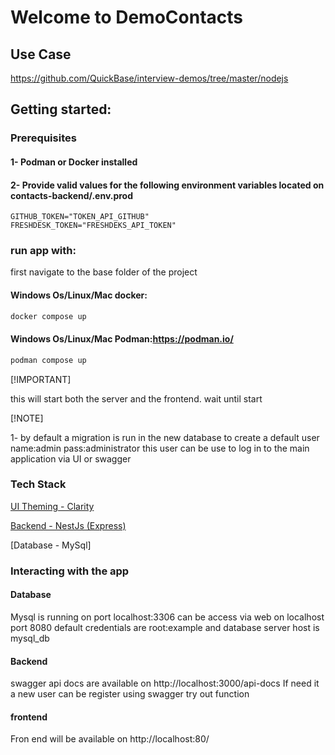 # 

# Welcome to DemoContacts
## Use Case
https://github.com/QuickBase/interview-demos/tree/master/nodejs

## Getting started:
### Prerequisites
#### 1- Podman or Docker installed
#### 2- Provide valid values for the following environment variables located on contacts-backend/.env.prod  
    GITHUB_TOKEN="TOKEN_API_GITHUB"
    FRESHDESK_TOKEN="FRESHDEKS_API_TOKEN"

### run app  with:
first navigate to the base folder of the project 
#### Windows Os/Linux/Mac docker:
```bash
docker compose up
```
#### Windows Os/Linux/Mac Podman:https://podman.io/
```bash
podman compose up
```

[!IMPORTANT]

this will start both the server and the frontend. wait until  start

[!NOTE]

1- by default a migration is run in the new database to create a default user name:admin pass:administrator this user can be use to log in to the main application via UI or swagger

### Tech Stack

[UI Theming - Clarity ](https://clarity.design/)

[Backend - NestJs (Express) ](https://docs.nestjs.com/)

[Database - MySql]

### Interacting with the app

#### Database
Mysql is running on port localhost:3306 can be access via web on localhost port 8080 default credentials are root:example and database server host is mysql_db

#### Backend
swagger api docs are available on http://localhost:3000/api-docs
If need it a new user can be register using swagger try out function

#### frontend
Fron end will be available on http://localhost:80/
